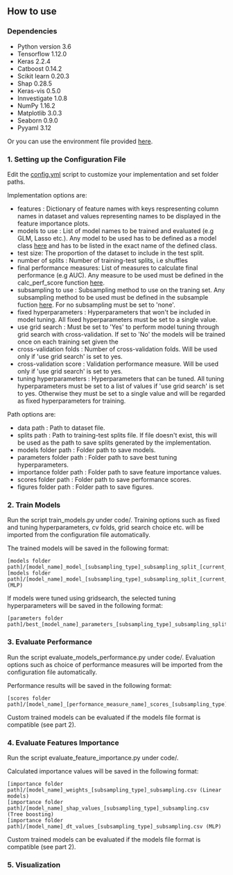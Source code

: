 ## How to use

### Dependencies
- Python version 3.6
- Tensorflow 1.12.0
- Keras 2.2.4
- Catboost 0.14.2
- Scikit learn 0.20.3
- Shap 0.28.5
- Keras-vis 0.5.0
- Innvestigate 1.0.8
- NumPy 1.16.2
- Matplotlib 3.0.3
- Seaborn 0.9.0
- Pyyaml 3.12

Or you can use the environment file provided [here](environment.yml).


### 1. Setting up the Configuration File

Edit the [config.yml](config.yml) script to customize your implementation and set folder paths. 

Implementation options are:

- features : Dictionary of feature names with keys respresenting column names in dataset and values representing names 
to be displayed in the feature importance plots.
- models to use : List of model names to be trained and evaluated (e.g GLM, Lasso etc.). Any model to be used has to be 
defined as a model class [here](code/utils/models.py) and has to be listed in the exact name of the defined class.
- test size: The proportion of the dataset to include in the test split. 
- number of splits : Number of training-test splits, i.e shuffles
- final performance measures: List of measures to calculate final performance (e.g AUC). Any measure to be used must 
be defined in the calc_perf_score function [here](code/utils/helper_functions.py). 
- subsampling to use : Subsampling method to use on the traning set. Any subsampling method to be used must be defined in 
the subsample fuction [here](code/utils/helper_functions.py). For no subsampling must be set to 'none'.
- fixed hyperparameters : Hyperparameters that won't be included in model tuning. All fixed hyperparameters must be set
to a single value.
- use grid search : Must be set to 'Yes' to perform model tuning through grid search with cross-validation. If set to 'No'
the models will be trained once on each training set given the 
- cross-validation folds : Number of cross-validation folds. Will be used only if 'use grid search' is set to yes.
- cross-validation score : Validation performance measure. Will be used only if 'use grid search' is set to yes.
- tuning hyperparameters : Hyperparameters that can be tuned. All tuning hyperparameters must be set to a list of values 
if 'use grid search' is set to yes. Otherwise they must be set to a single value and will be regarded as fixed 
hyperparameters for training.

Path options are:

- data path : Path to dataset file. 
- splits path : Path to training-test splits file. If file doesn't exist, this will be used as the path to save splits 
generated by the implementation.
- models folder path : Folder path to save models.
- parameters folder path : Folder path to save best tuning hyperparameters.
- importance folder path : Folder path to save feature importance values.
- scores folder path : Folder path to save performance scores.
- figures folder path : Folder path to save figures.

### 2. Train Models

Run the script train_models.py under code/. Training options such as fixed and tuning hyperparameters, cv folds, 
grid search choice etc. will be imported from the configuration file automatically. 

The trained models will be saved in the following format:

    [models folder path]/[model_name]_model_[subsampling_type]_subsampling_split_[current_split_number].pkl 
    [models folder path]/[model_name]_model_[subsampling_type]_subsampling_split_[current_split_number].h5 (MLP)

If models were tuned using gridsearch, the selected tuning hyperparameters will be saved in the following format:

    [parameters folder path]/best_[model_name]_parameters_[subsampling_type]_subsampling_split_[current_split_number].json 

### 3. Evaluate Performance

Run the script evaluate_models_performance.py under code/. Evaluation options such as choice of performance measures 
will be imported from the configuration file automatically.

Performance results will be saved in the following format:

    [scores folder path]/[model_name]_[performance_measure_name]_scores_[subsampling_type]_subsampling.csv

Custom trained models can be evaluated if the models file format is compatible (see part 2).

### 4. Evaluate Features Importance

Run the script evaluate_feature_importance.py under code/. 

Calculated importance values will be saved in the following format:
    
    [importance folder path]/[model_name]_weights_[subsampling_type]_subsampling.csv (Linear models)
    [importance folder path]/[model_name]_shap_values_[subsampling_type]_subsampling.csv (Tree boosting)
    [importance folder path]/[model_name]_dt_values_[subsampling_type]_subsampling.csv (MLP)


Custom trained models can be evaluated if the models file format is compatible (see part 2).

### 5. Visualization


